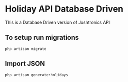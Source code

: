 # Holiday API Database Driven
This is a Database Driven version of Joshtronics API

## To setup run migrations
```php artisan migrate```


## Import JSON
```php artisan generate:holidays```